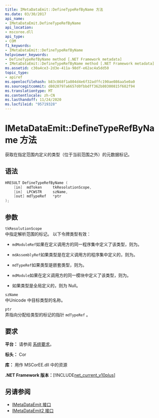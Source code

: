 ```yaml
---
title: IMetaDataEmit::DefineTypeRefByName 方法
ms.date: 03/30/2017
api_name:
- IMetaDataEmit.DefineTypeRefByName
api_location:
- mscoree.dll
api_type:
- COM
f1_keywords:
- IMetaDataEmit::DefineTypeRefByName
helpviewer_keywords:
- DefineTypeRefByName method [.NET Framework metadata]
- IMetaDataEmit::DefineTypeRefByName method [.NET Framework metadata]
ms.assetid: c30a4ce3-2d3e-411a-98df-e62ac4a5dd50
topic_type:
- apiref
ms.openlocfilehash: b83c868f1a804d4e6f32adffc190ae086aa5e0a0
ms.sourcegitcommit: d8020797a6657d0fbbdff362b80300815f682f94
ms.translationtype: MT
ms.contentlocale: zh-CN
ms.lasthandoff: 11/24/2020
ms.locfileid: "95719328"
---
```

# <a name="imetadataemitdefinetyperefbyname-method"></a>IMetaDataEmit::DefineTypeRefByName 方法

获取在指定范围内定义的类型（位于当前范围之外）的元数据标记。  
  
## <a name="syntax"></a>语法  
  
```cpp  
HRESULT DefineTypeRefByName (
    [in]  mdToken     tkResolutionScope,
    [in]  LPCWSTR     szName,
    [out] mdTypeRef   *ptr
);  
```  
  
## <a name="parameters"></a>参数  

 `tkResolutionScope`  
 中指定解析范围的标记。 以下令牌类型有效：  
  
- `mdModuleRef`如果在定义调用方的同一程序集中定义了该类型，则为。  
  
- `mdAssemblyRef`如果类型是在定义调用方的程序集中定义的，则为。  
  
- `mdTypeRef`如果类型是嵌套类型，则为。  
  
- `mdModule`如果在定义调用方的同一模块中定义了该类型，则为。  
  
- 如果类型是全局定义的，则为 Null。  
  
 `szName`  
 中Unicode 中目标类型的名称。  
  
 `ptr`  
 弄指向分配给类型的标记的指针 `mdTypeRef` 。  
  
## <a name="requirements"></a>要求  

 **平台：** 请参阅 [系统要求](../../get-started/system-requirements.md)。  
  
 **标头：** Cor  
  
 **库：** 用作 MSCorEE.dll 中的资源  
  
 **.NET Framework 版本：**[!INCLUDE[net_current_v10plus](../../../../includes/net-current-v10plus-md.md)]  
  
## <a name="see-also"></a>另请参阅

- [IMetaDataEmit 接口](imetadataemit-interface.md)
- [IMetaDataEmit2 接口](imetadataemit2-interface.md)
